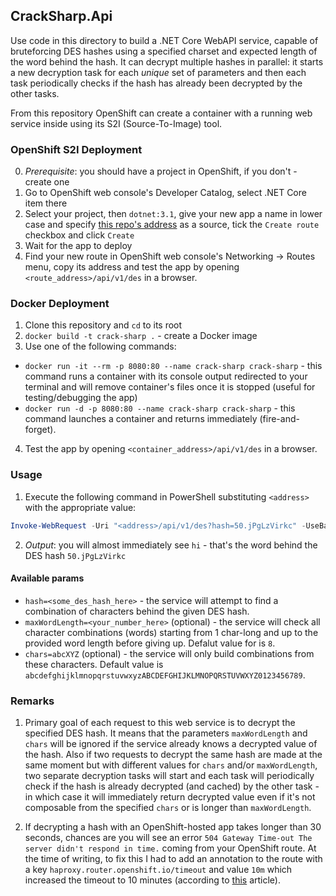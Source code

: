 ## CrackSharp.Api
Use code in this directory to build a .NET Core WebAPI service, capable of bruteforcing DES hashes using a specified charset and expected length of the word behind the hash. It can decrypt multiple hashes in parallel: it starts a new decryption task for each *unique* set of parameters and then each task periodically checks if the hash has already been decrypted by the other tasks.

From this repository OpenShift can create a container with a running web service inside using its S2I (Source-To-Image) tool.

### OpenShift S2I Deployment
0. *Prerequisite*: you should have a project in OpenShift, if you don't - create one
1. Go to OpenShift web console's Developer Catalog, select .NET Core item there
2. Select your project, then `dotnet:3.1`, give your new app a name in lower case and specify [this repo's address](https://github.com/aannenko/CrackSharp.git) as a source, tick the `Create route` checkbox and click `Create`
3. Wait for the app to deploy
4. Find your new route in OpenShift web console's Networking -> Routes menu, copy its address and test the app by opening `<route_address>/api/v1/des` in a browser.

### Docker Deployment
1. Clone this repository and `cd` to its root
2. `docker build -t crack-sharp .` - create a Docker image
3. Use one of the following commands:
- `docker run -it --rm -p 8080:80 --name crack-sharp crack-sharp` - this command runs a container with its console output redirected to your terminal and will remove container's files once it is stopped (useful for testing/debugging the app)
- `docker run -d -p 8080:80 --name crack-sharp crack-sharp` - this command launches a container and returns immediately (fire-and-forget).
4. Test the app by opening `<container_address>/api/v1/des` in a browser.

### Usage
1. Execute the following command in PowerShell substituting `<address>` with the appropriate value:
``` PowerShell
Invoke-WebRequest -Uri "<address>/api/v1/des?hash=50.jPgLzVirkc" -UseBasicParsing -TimeoutSec 30
```
2. *Output*: you will almost immediately see `hi` - that's the word behind the DES hash `50.jPgLzVirkc`

#### Available params
- `hash=<some_des_hash_here>` - the service will attempt to find a combination of characters behind the given DES hash.
- `maxWordLength=<your_number_here>` (optional) - the service will check all character combinations (words) starting from 1 char-long and up to the provided word length before giving up. Defalut value for is `8`.
- `chars=abcXYZ` (optional) - the service will only build combinations from these characters. Default value is `abcdefghijklmnopqrstuvwxyzABCDEFGHIJKLMNOPQRSTUVWXYZ0123456789`.

### Remarks
1. Primary goal of each request to this web service is to decrypt the specified DES hash. It means that the parameters `maxWordLength` and `chars` will be ignored if the service already knows a decrypted value of the hash. Also if two requests to decrypt the same hash are made at the same moment but with different values for `chars` and/or `maxWordLength`, two separate decryption tasks will start and each task will periodically check if the hash is already decrypted (and cached) by the other task - in which case it will immediately return decrypted value even if it's not composable from the specified `chars` or is longer than `maxWordLength`.

2. If decrypting a hash with an OpenShift-hosted app takes longer than 30 seconds, chances are you will see an error `504 Gateway Time-out The server didn't respond in time.` coming from your OpenShift route. At the time of writing, to fix this I had to add an annotation to the route with a key `haproxy.router.openshift.io/timeout` and value `10m` which increased the timeout to 10 minutes (according to [this](https://docs.openshift.com/container-platform/4.2/networking/routes/route-configuration.html) article).
